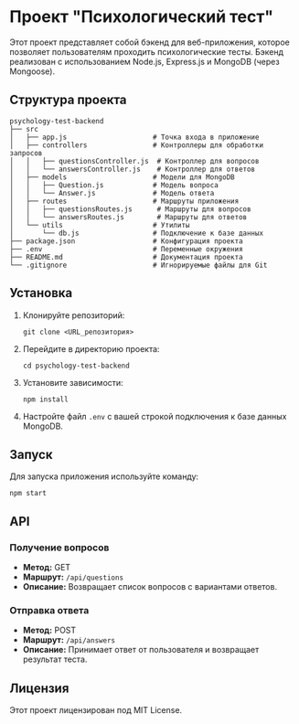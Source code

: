 # Проект "Психологический тест"

Этот проект представляет собой бэкенд для веб-приложения, которое позволяет пользователям проходить психологические тесты. Бэкенд реализован с использованием Node.js, Express.js и MongoDB (через Mongoose).

## Структура проекта

```
psychology-test-backend
├── src
│   ├── app.js                     # Точка входа в приложение
│   ├── controllers                # Контроллеры для обработки запросов
│   │   ├── questionsController.js  # Контроллер для вопросов
│   │   └── answersController.js    # Контроллер для ответов
│   ├── models                     # Модели для MongoDB
│   │   ├── Question.js            # Модель вопроса
│   │   └── Answer.js              # Модель ответа
│   ├── routes                     # Маршруты приложения
│   │   ├── questionsRoutes.js      # Маршруты для вопросов
│   │   └── answersRoutes.js        # Маршруты для ответов
│   └── utils                      # Утилиты
│       └── db.js                  # Подключение к базе данных
├── package.json                   # Конфигурация проекта
├── .env                           # Переменные окружения
├── README.md                      # Документация проекта
└── .gitignore                     # Игнорируемые файлы для Git
```

## Установка

1. Клонируйте репозиторий:
   ```
   git clone <URL_репозитория>
   ```
2. Перейдите в директорию проекта:
   ```
   cd psychology-test-backend
   ```
3. Установите зависимости:
   ```
   npm install
   ```
4. Настройте файл `.env` с вашей строкой подключения к базе данных MongoDB.

## Запуск

Для запуска приложения используйте команду:
```
npm start
```

## API

### Получение вопросов

- **Метод:** GET
- **Маршрут:** `/api/questions`
- **Описание:** Возвращает список вопросов с вариантами ответов.

### Отправка ответа

- **Метод:** POST
- **Маршрут:** `/api/answers`
- **Описание:** Принимает ответ от пользователя и возвращает результат теста.

## Лицензия

Этот проект лицензирован под MIT License.